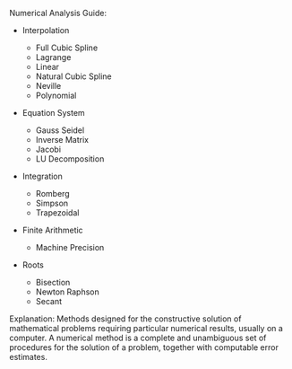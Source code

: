 Numerical Analysis Guide:
  
* Interpolation
  - Full Cubic Spline
  - Lagrange
  - Linear
  - Natural Cubic Spline
  - Neville
  - Polynomial
  
* Equation System
  - Gauss Seidel
  - Inverse Matrix
  - Jacobi
  - LU Decomposition
  
* Integration
  - Romberg
  - Simpson
  - Trapezoidal
  
* Finite Arithmetic
  - Machine Precision
  
* Roots
  - Bisection
  - Newton Raphson
  - Secant
  
Explanation: Methods designed for the constructive solution of mathematical problems requiring particular numerical results, usually on a computer.
             A numerical method is a complete and unambiguous set of procedures for the solution of a problem, together with computable error estimates.
